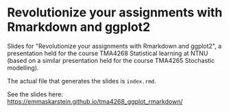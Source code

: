 # Revolutionize your assignments with Rmarkdown and ggplot2
Slides for "Revolutionize your assignments with Rmarkdown and ggplot2", a presentation held for the course TMA4268 Statistical learning at NTNU (based on a similar presentation held for the course TMA4265 Stochastic modelling).

The actual file that generates the slides is `index.rmd`.

See the slides here: https://emmaskarstein.github.io/tma4268_ggplot_rmarkdown/
